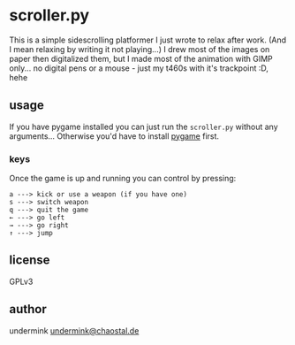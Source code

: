 # scroller.py
This is a simple sidescrolling platformer I just wrote to relax after work. (And I mean relaxing by writing it not playing...)
I drew most of the images on paper then digitalized them, but I made most of the animation with GIMP only... no digital pens or a mouse - just my t460s with it's trackpoint :D, hehe

## usage
If you have pygame installed you can just run the `scroller.py` without any arguments...
Otherwise you'd have to install [pygame](https://www.pygame.org) first.

### keys
Once the game is up and running you can control by pressing:

```
a ---> kick or use a weapon (if you have one)
s ---> switch weapon
q ---> quit the game
← ---> go left
→ ---> go right
↑ ---> jump
```
## license
GPLv3

## author
undermink <undermink@chaostal.de>
